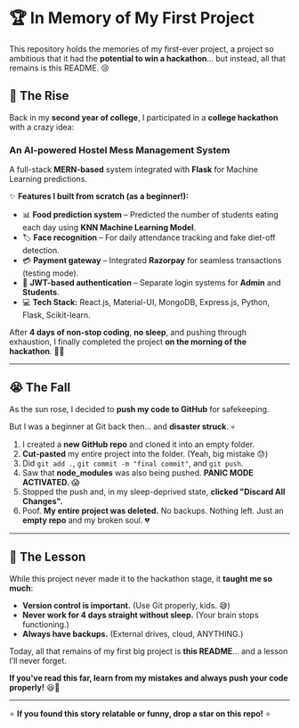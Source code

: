 # 🏆 In Memory of My First Project

This repository holds the memories of my first-ever project, a project so ambitious that it had the **potential to win a hackathon**... but instead, all that remains is this README. 😢

## 🚀 The Rise

Back in my **second year of college**, I participated in a **college hackathon** with a crazy idea:

### **An AI-powered Hostel Mess Management System**
A full-stack **MERN-based** system integrated with **Flask** for Machine Learning predictions.

✨ **Features I built from scratch (as a beginner!):**
- 📊 **Food prediction system** – Predicted the number of students eating each day using **KNN Machine Learning Model**.
- 🏷️ **Face recognition** – For daily attendance tracking and fake diet-off detection.
- 💳 **Payment gateway** – Integrated **Razorpay** for seamless transactions (testing mode).
- 🔑 **JWT-based authentication** – Separate login systems for **Admin** and **Students**.
- 💻 **Tech Stack:** React.js, Material-UI, MongoDB, Express.js, Python, Flask, Scikit-learn.

After **4 days of non-stop coding**, **no sleep**, and pushing through exhaustion, I finally completed the project **on the morning of the hackathon**. 🚀🔥

---

## 😭 The Fall

As the sun rose, I decided to **push my code to GitHub** for safekeeping.

But I was a beginner at Git back then... and **disaster struck**. 💀

1. I created a **new GitHub repo** and cloned it into an empty folder.
2. **Cut-pasted** my entire project into the folder. (Yeah, big mistake 😓)
3. Did `git add .`, `git commit -m "final commit"`, and `git push`.
4. Saw that **node_modules** was also being pushed. **PANIC MODE ACTIVATED.** 😱
5. Stopped the push and, in my sleep-deprived state, **clicked "Discard All Changes".**
6. Poof. **My entire project was deleted.** No backups. Nothing left. Just an **empty repo** and my broken soul. 💔

---

## 🌱 The Lesson

While this project never made it to the hackathon stage, it **taught me so much**:
- **Version control is important.** (Use Git properly, kids. 😅)
- **Never work for 4 days straight without sleep.** (Your brain stops functioning.)
- **Always have backups.** (External drives, cloud, ANYTHING.)

Today, all that remains of my first big project is **this README**... and a lesson I’ll never forget.

**If you've read this far, learn from my mistakes and always push your code properly!** 😆🙏

---

⭐ **If you found this story relatable or funny, drop a star on this repo!** ⭐

